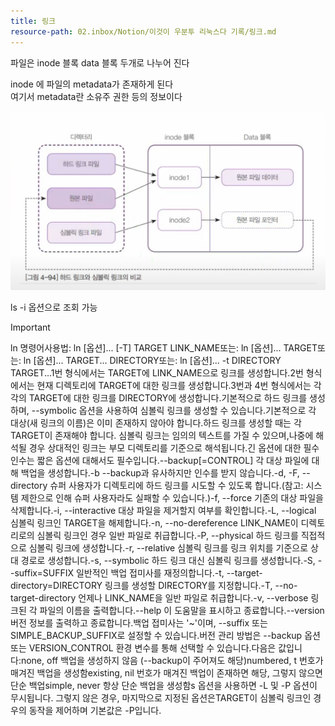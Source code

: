 ```yaml
---
title: 링크
resource-path: 02.inbox/Notion/이것이 우분투 리눅스다 기록/링크.md
---
```

파일은 inode 블록 data 블록 두개로 나누어 진다

inode 에 파일의 metadata가 존재하게 된다  
여기서 metadata란 소유주 권한 등의 정보이다  


![](../../../08.media/20230621021756.png)
  

ls -i 옵션으로 조회 가능

  

> [!important]  
> ln 명령어사용법: ln [옵션]... [-T] TARGET LINK_NAME또는: ln [옵션]... TARGET또는: ln [옵션]... TARGET... DIRECTORY또는: ln [옵션]... -t DIRECTORY TARGET...1번 형식에서는 TARGET에 LINK_NAME으로 링크를 생성합니다.2번 형식에서는 현재 디렉토리에 TARGET에 대한 링크를 생성합니다.3번과 4번 형식에서는 각각의 TARGET에 대한 링크를 DIRECTORY에 생성합니다.기본적으로 하드 링크를 생성하며, --symbolic 옵션을 사용하여 심볼릭 링크를 생성할 수 있습니다.기본적으로 각 대상(새 링크의 이름)은 이미 존재하지 않아야 합니다.하드 링크를 생성할 때는 각 TARGET이 존재해야 합니다. 심볼릭 링크는 임의의 텍스트를 가질 수 있으며,나중에 해석될 경우 상대적인 링크는 부모 디렉토리를 기준으로 해석됩니다.긴 옵션에 대한 필수 인수는 짧은 옵션에 대해서도 필수입니다.--backup[=CONTROL] 각 대상 파일에 대해 백업을 생성합니다.-b --backup과 유사하지만 인수를 받지 않습니다.-d, -F, --directory 슈퍼 사용자가 디렉토리에 하드 링크를 시도할 수 있도록 합니다.(참고: 시스템 제한으로 인해 슈퍼 사용자라도 실패할 수 있습니다.)-f, --force 기존의 대상 파일을 삭제합니다.-i, --interactive 대상 파일을 제거할지 여부를 확인합니다.-L, --logical 심볼릭 링크인 TARGET을 해제합니다.-n, --no-dereference LINK_NAME이 디렉토리로의 심볼릭 링크인 경우 일반 파일로 취급합니다.-P, --physical 하드 링크를 직접적으로 심볼릭 링크에 생성합니다.-r, --relative 심볼릭 링크를 링크 위치를 기준으로 상대 경로로 생성합니다.-s, --symbolic 하드 링크 대신 심볼릭 링크를 생성합니다.-S, --suffix=SUFFIX 일반적인 백업 접미사를 재정의합니다.-t, --target-directory=DIRECTORY 링크를 생성할 DIRECTORY를 지정합니다.-T, --no-target-directory 언제나 LINK_NAME을 일반 파일로 취급합니다.-v, --verbose 링크된 각 파일의 이름을 출력합니다.--help 이 도움말을 표시하고 종료합니다.--version 버전 정보를 출력하고 종료합니다.백업 접미사는 '~'이며, --suffix 또는 SIMPLE_BACKUP_SUFFIX로 설정할 수 있습니다.버전 관리 방법은 --backup 옵션 또는 VERSION_CONTROL 환경 변수를 통해 선택할 수 있습니다.다음은 값입니다:none, off 백업을 생성하지 않음 (--backup이 주어져도 해당)numbered, t 번호가 매겨진 백업을 생성함existing, nil 번호가 매겨진 백업이 존재하면 해당, 그렇지 않으면 단순 백업simple, never 항상 단순 백업을 생성함s 옵션을 사용하면 -L 및 -P 옵션이 무시됩니다. 그렇지 않은 경우, 마지막으로 지정된 옵션은TARGET이 심볼릭 링크인 경우의 동작을 제어하며 기본값은 -P입니다.